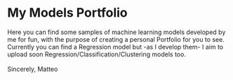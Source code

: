# My Models Portfolio <br>
 Here you can find some samples of machine learning models developed by me for fun, with the purpose of creating a personal Portfolio for you to see. <br>
 Currently you can find a Regression model but -as I develop them- I aim to upload soon Regression/Classification/Clustering models too.  <br> <br>
Sincerely, Matteo